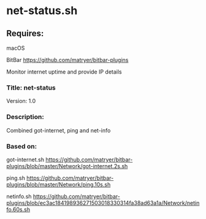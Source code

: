 # net-status.sh

## Requires:
macOS

BitBar https://github.com/matryer/bitbar-plugins

Monitor internet uptime and provide IP details

### Title: net-status

Version: 1.0

### Description: 
Combined got-internet, ping and net-info

### Based on: 
got-internet.sh https://github.com/matryer/bitbar-plugins/blob/master/Network/got-internet.2s.sh

ping.sh https://github.com/matryer/bitbar-plugins/blob/master/Network/ping.10s.sh

netinfo.sh https://github.com/matryer/bitbar-plugins/blob/ec3ac184198936271503018330314fa38ad63a1a/Network/netinfo.60s.sh

